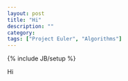 ```yaml
---
layout: post
title: "Hi"
description: ""
category: 
tags: ["Project Euler", "Algorithms"]
---
```

{% include JB/setup %}

Hi
